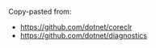 Copy-pasted from:
*   <https://github.com/dotnet/coreclr>
*   <https://github.com/dotnet/diagnostics>
